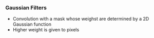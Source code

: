 
### Gaussian Filters 

- Convolution with a mask whose weighst are determined by a 2D Gaussian function 
- Higher weight is given to pixels 